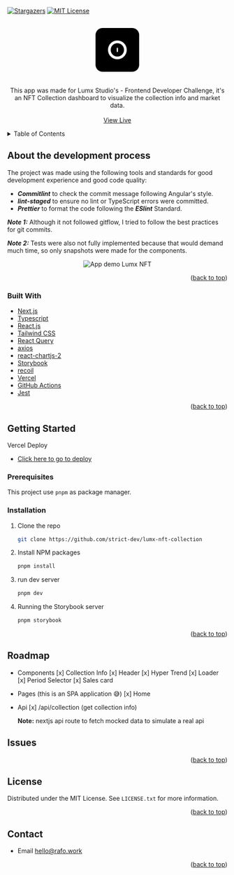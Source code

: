 <div id="top"></div>

[![Stargazers][stars-shield]][stars-url]
[![MIT License][license-shield]][license-url]


<!-- PROJECT LOGO -->
<br />
<div align="center">
  <a href="https://github.com/strict-dev/lumx-nft-collection">
    <img src="docs/assets/app-logo.svg" alt="Lumx NFT" height="100">
  </a>
    </br>
    </br>

  <p align="center">
    This app was made for Lumx Studio's - Frontend Developer Challenge, it's an NFT Collection dashboard to visualize the collection info and market data. 
    <br />
    <br />
    <a href="https://lumx-nft-collection-dashboard.vercel.app/">View Live</a>

  </p>
</div>

<!-- TABLE OF CONTENTS -->
<details>
  <summary>Table of Contents</summary>
  <ol>
    <li>
      <a href="#about-the-project">About The Project</a>
      <ul>
        <li><a href="#built-with">Built With</a></li>
      </ul>
    </li>
    <li>
      <a href="#getting-started">Getting Started</a>
      <ul>
        <li><a href="#prerequisites">Prerequisites</a></li>
        <li><a href="#installation">Installation</a></li>
      </ul>
    </li>
    <li><a href="#usage">Usage</a></li>
    <li><a href="#roadmap">Roadmap</a></li>
    <li><a href="#license">License</a></li>
    <li><a href="#contact">Contact</a></li>
  </ol>
</details>

<!-- ABOUT THE PROJECT -->

## About the development process

The project was made using the following tools and standards for good development experience and good code quality:

  - **_Commitlint_** to check the commit message following Angular's style.
  - **_lint-staged_** to ensure no lint or TypeScript errors were committed.
  - **_Prettier_** to format the code following the **_ESlint_** Standard.

  _**Note 1:**_ Although it not followed gitflow, I tried to follow the best practices for git commits.

  _**Note 2:**_ Tests were also not fully implemented because that would demand much time, so only snapshots were made for the components. 

<p align="center">
  <img src="docs/assets/app-demo.gif" alt="App demo Lumx NFT" height="400" >
</p>

<p align="right">(<a href="#top">back to top</a>)</p>

### Built With

- [Next.js](https://nextjs.org/)
- [Typescript](https://www.typescriptlang.org/)
- [React.js](https://reactjs.org/)
- [Tailwind CSS](https://tailwindcss.com/)
- [React Query](https://react-query.tanstack.com/)
- [axios](https://axios-http.com/docs/intro)
- [react-chartjs-2](https://react-chartjs-2.js.org/)
- [Storybook](https://storybook.js.org/)
- [recoil](https://recoiljs.org/)
- [Vercel](https://vercel.com/)
- [GitHub Actions](https://github.com/features/actions)
- [Jest](https://jestjs.io/)


<p align="right">(<a href="#top">back to top</a>)</p>

<!-- GETTING STARTED -->

## Getting Started

Vercel Deploy

- [Click here to go to deploy](https://lumx-nft-collection-dashboard.vercel.app/)


### Prerequisites

This project use `pnpm` as package manager.

### Installation

1. Clone the repo
   ```sh
   git clone https://github.com/strict-dev/lumx-nft-collection
   ```
2. Install NPM packages
   ```sh
   pnpm install
   ```
3. run dev server
   ```sh
   pnpm dev
   ```
4. Running the Storybook server
   ```bash
   pnpm storybook
   ```

<p align="right">(<a href="#top">back to top</a>)</p>

<!-- ROADMAP -->

## Roadmap

- Components
  [x] Collection Info
  [x] Header
  [x] Hyper Trend
  [x] Loader
  [x] Period Selector
  [x] Sales card

- Pages (this is an SPA application 😅)
  [x] Home

- Api
  [x] /api/collection (get collection info)

  __Note:__ nextjs api route to fetch mocked data to simulate a real api

## Issues


<p align="right">(<a href="#top">back to top</a>)</p>

<!-- LICENSE -->

## License

Distributed under the MIT License. See `LICENSE.txt` for more information.

<p align="right">(<a href="#top">back to top</a>)</p>

<!-- CONTACT -->

## Contact

- Email <a href="mailto:hello@rafo.work">hello@rafo.work</a>

<p align="right">(<a href="#top">back to top</a>)</p>

<!-- MARKDOWN LINKS & IMAGES -->
<!-- https://www.markdownguide.org/basic-syntax/#reference-style-links -->

[forks-shield]: https://img.shields.io/github/forks/strict-dev/lumx-nft-collection.svg?style=for-the-badge
[forks-url]: https://github.com/strict-dev/lumx-nft-collectionfork
[stars-shield]: https://img.shields.io/github/stars/strict-dev/lumx-nft-collection.svg?style=for-the-badge
[stars-url]: https://github.com/strict-dev/lumx-nft-collectionstargazers
[issues-shield]: https://img.shields.io/github/issues/strict-dev/lumx-nft-collection.svg?style=for-the-badge
[issues-url]: https://github.com/strict-dev/lumx-nft-collectionissues
[license-shield]: https://img.shields.io/github/license/strict-dev/lumx-nft-collection.svg?style=for-the-badge
[license-url]: https://github.com/strict-dev/lumx-nft-collectionblob/main/LICENSE.txt
[product-screenshot]: docs/assets/app-demo.gif
